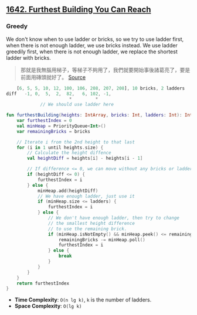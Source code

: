 ## [1642. Furthest Building You Can Reach](https://leetcode.com/problems/furthest-building-you-can-reach)

### Greedy
We don't know when to use ladder or bricks, so we try to use ladder first, when there is not enough ladder, we use bricks instead. We use ladder greedily first, when there is not enough ladder, we replace the shortest ladder with bricks.

> 那就是我無腦用梯子，等梯子不夠用了，我們就要開始事後諸葛亮了，要是前面用磚頭就好了。 [Source](https://leetcode-solution-leetcode-pp.gitbook.io/leetcode-solution/thinkings/heap-2#ji-qiao-san-shi-hou-xiao-zhu-ge)

```js
    [6, 5, 5, 10, 12, 100, 106, 208, 207, 208], 10 bricks, 2 ladders
diff   -1, 0,  5,  2,  82,   6, 102, -1,    
                        *         *
             // We should use ladder here
```

```kotlin
fun furthestBuilding(heights: IntArray, bricks: Int, ladders: Int): Int {
    var furthestIndex = 0
    val minHeap = PriorityQueue<Int>()
    var remainingBricks = bricks

    // Iterate i from the 2nd height to that last
    for (i in 1 until heights.size) {
        // Calculate the height diffence
        val heightDiff = heights[i] - heights[i - 1]

        // If difference <= 0, we can move without any bricks or ladders
        if (heightDiff <= 0) {
            furthestIndex = i
        } else {
            minHeap.add(heightDiff)
            // We have enough ladder, just use it
            if (minHeap.size <= ladders) {
                furthestIndex = i
            } else {
                // We don't have enough ladder, then try to change
                // the smallest height difference
                // to use the remaining brick.
                if (minHeap.isNotEmpty() && minHeap.peek() <= remainingBricks) {
                    remainingBricks -= minHeap.poll()
                    furthestIndex = i
                } else {
                    break
                }
            }
        }
    }
    return furthestIndex
}
```

* **Time Complexity**: `O(n lg k)`, `k` is the number of ladders.
* **Space Complexity**: `O(lg k)`
